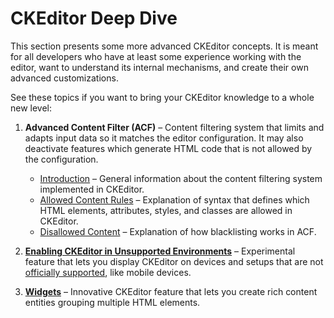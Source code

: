 <!--
Copyright (c) 2003-2014, CKSource - Frederico Knabben. All rights reserved.
For licensing, see LICENSE.md.
-->

# CKEditor Deep Dive

This section presents some more advanced CKEditor concepts. It is meant for all developers who have at least some experience working with the editor, want to understand its internal mechanisms, and create their own advanced customizations.

See these topics if you want to bring your CKEditor knowledge to a whole new level:

1. **Advanced Content Filter (ACF)** &ndash; Content filtering system that limits and adapts input data so it matches the editor configuration. It may also deactivate features which generate HTML code that is not allowed by the configuration.

	* [Introduction](#!/guide/dev_advanced_content_filter) &ndash; General information about the content filtering system implemented in CKEditor.
	* [Allowed Content Rules](#!/guide/dev_allowed_content_rules) &ndash; Explanation of syntax that defines which HTML elements, attributes, styles, and classes are allowed in CKEditor.
	* [Disallowed Content](#!/guide/dev_disallowed_content) &ndash; Explanation of how blacklisting works in ACF.
	
2. **[Enabling CKEditor in Unsupported Environments](#!/guide/dev_unsupported_environments)** &ndash; Experimental feature that lets you display CKEditor on devices and setups that are not [officially supported](#!/guide/dev_browsers), like mobile devices.


3. **[Widgets](#!/guide/dev_widgets)** &ndash; Innovative CKEditor feature that lets you create rich content entities grouping multiple HTML elements.